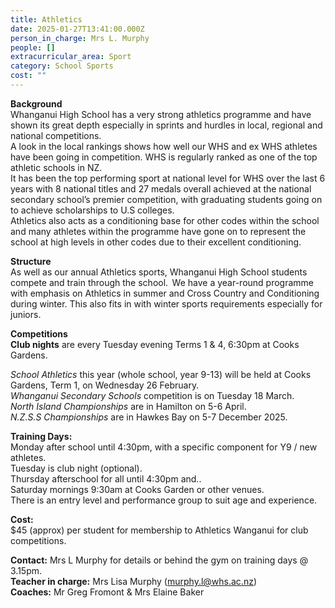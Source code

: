 ```yaml
---
title: Athletics
date: 2025-01-27T13:41:00.000Z
person_in_charge: Mrs L. Murphy
people: []
extracurricular_area: Sport
category: School Sports
cost: ""
---
```

  
**Background**  
Whanganui High School has a very strong athletics programme and have shown its great depth especially in sprints and hurdles in local, regional and national competitions.  
A look in the local rankings shows how well our WHS and ex WHS athletes have been going in competition. WHS is regularly ranked as one of the top athletic schools in NZ.  
It has been the top performing sport at national level for WHS over the last 6 years with 8 national titles and 27 medals overall achieved at the national secondary school’s premier competition, with graduating students going on to achieve scholarships to U.S colleges.  
Athletics also acts as a conditioning base for other codes within the school and many athletes within the programme have gone on to represent the school at high levels in other codes due to their excellent conditioning. 


**Structure**  
As well as our annual Athletics sports, Whanganui High School students compete and train through the school.  We have a year-round programme with emphasis on Athletics in summer and Cross Country and Conditioning during winter. This also fits in with winter sports requirements especially for juniors.

**Competitions**  
**Club nights** are every Tuesday evening Terms 1 & 4, 6:30pm at Cooks Gardens. 
  
_School Athletics_ this year (whole school, year 9-13) will be held at Cooks Gardens, Term 1, on Wednesday 26 February.  
_Whanganui Secondary Schools_ competition is on Tuesday 18 March.  
_North Island Championships_ are in Hamilton on 5-6 April.  
_N.Z.S.S Championships_ are in Hawkes Bay on 5-7 December 2025. 

**Training Days:**  
Monday after school until 4:30pm, with a specific component for Y9 / new athletes.  
Tuesday is club night (optional).  
Thursday afterschool for all until 4:30pm and..  
Saturday mornings 9:30am at Cooks Garden or other venues.  
There is an entry level and performance group to suit age and experience.  

**Cost:**  
$45 (approx) per student for membership to Athletics Wanganui for club competitions. 

**Contact:** Mrs L Murphy for details or behind the gym on training days @ 3.15pm.  
**Teacher in charge:** Mrs Lisa Murphy (murphy.l@whs.ac.nz)  
**Coaches:** Mr Greg Fromont & Mrs Elaine Baker
